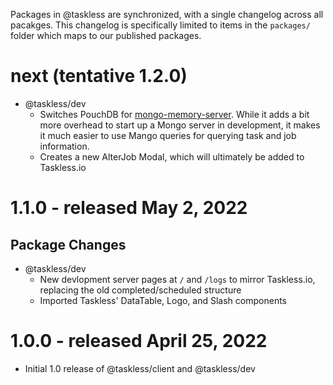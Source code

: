 Packages in @taskless are synchronized, with a single changelog across all pacakges. This changelog is specifically limited to items in the `packages/` folder which maps to our published packages.

# next (tentative 1.2.0)

- @taskless/dev
  - Switches PouchDB for [mongo-memory-server](https://www.npmjs.com/package/mongodb-memory-server). While it adds a bit more overhead to start up a Mongo server in development, it makes it much easier to use Mango queries for querying task and job information.
  - Creates a new AlterJob Modal, which will ultimately be added to Taskless.io

# 1.1.0 - released May 2, 2022

## Package Changes

- @taskless/dev
  - New devlopment server pages at `/` and `/logs` to mirror Taskless.io, replacing the old completed/scheduled structure
  - Imported Taskless' DataTable, Logo, and Slash components

# 1.0.0 - released April 25, 2022

- Initial 1.0 release of @taskless/client and @taskless/dev
